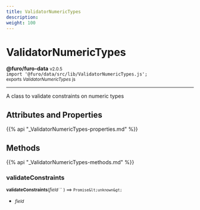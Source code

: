 ```yaml
---
title: ValidatorNumericTypes
description: 
weight: 100
---
```


# ValidatorNumericTypes

**@furo/furo-data** <small>v2.0.5</small>
<br>`import '@furo/data/src/lib/ValidatorNumericTypes.js';`<small>
<br>exports *ValidatorNumericTypes* js</small>


****

A class to validate constraints on numeric types

## Attributes and Properties
{{% api "_ValidatorNumericTypes-properties.md" %}}






## Methods
{{% api "_ValidatorNumericTypes-methods.md" %}}


### **validateConstraints**
<small>**validateConstraints**(*field* `` ) ⟹ `Promise&lt;unknown&gt;`</small>



- <small>*field* </small>
<br><br>
